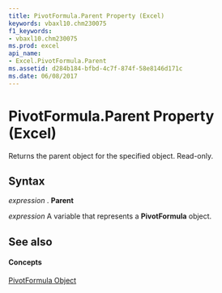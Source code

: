 ```yaml
---
title: PivotFormula.Parent Property (Excel)
keywords: vbaxl10.chm230075
f1_keywords:
- vbaxl10.chm230075
ms.prod: excel
api_name:
- Excel.PivotFormula.Parent
ms.assetid: d284b184-bfbd-4c7f-874f-58e8146d171c
ms.date: 06/08/2017
---
```



# PivotFormula.Parent Property (Excel)

Returns the parent object for the specified object. Read-only.


## Syntax

 _expression_ . **Parent**

 _expression_ A variable that represents a **PivotFormula** object.


## See also


#### Concepts


[PivotFormula Object](Excel.PivotFormula.md)

